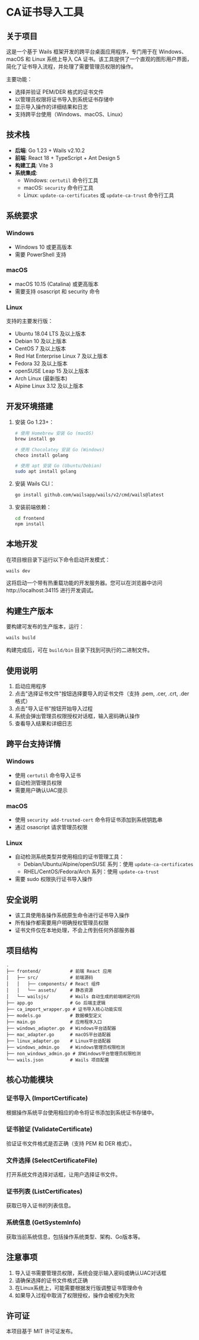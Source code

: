 # CA证书导入工具

## 关于项目

这是一个基于 Wails 框架开发的跨平台桌面应用程序，专门用于在 Windows、macOS 和 Linux 系统上导入 CA 证书。该工具提供了一个直观的图形用户界面，简化了证书导入流程，并处理了需要管理员权限的操作。

主要功能：
- 选择并验证 PEM/DER 格式的证书文件
- 以管理员权限将证书导入到系统证书存储中
- 显示导入操作的详细结果和日志
- 支持跨平台使用（Windows、macOS、Linux）

## 技术栈

- **后端**: Go 1.23 + Wails v2.10.2
- **前端**: React 18 + TypeScript + Ant Design 5
- **构建工具**: Vite 3
- **系统集成**: 
  - Windows: `certutil` 命令行工具
  - macOS: `security` 命令行工具
  - Linux: `update-ca-certificates` 或 `update-ca-trust` 命令行工具

## 系统要求

### Windows
- Windows 10 或更高版本
- 需要 PowerShell 支持

### macOS
- macOS 10.15 (Catalina) 或更高版本
- 需要支持 osascript 和 security 命令

### Linux
支持的主要发行版：
- Ubuntu 18.04 LTS 及以上版本
- Debian 10 及以上版本
- CentOS 7 及以上版本
- Red Hat Enterprise Linux 7 及以上版本
- Fedora 32 及以上版本
- openSUSE Leap 15 及以上版本
- Arch Linux (最新版本)
- Alpine Linux 3.12 及以上版本

## 开发环境搭建

1. 安装 Go 1.23+：
   ```bash
   # 使用 Homebrew 安装 Go (macOS)
   brew install go
   
   # 使用 Chocolatey 安装 Go (Windows)
   choco install golang
   
   # 使用 apt 安装 Go (Ubuntu/Debian)
   sudo apt install golang
   ```

2. 安装 Wails CLI：
   ```bash
   go install github.com/wailsapp/wails/v2/cmd/wails@latest
   ```

3. 安装前端依赖：
   ```bash
   cd frontend
   npm install
   ```

## 本地开发

在项目根目录下运行以下命令启动开发模式：

```bash
wails dev
```

这将启动一个带有热重载功能的开发服务器。您可以在浏览器中访问 http://localhost:34115 进行开发调试。

## 构建生产版本

要构建可发布的生产版本，运行：

```bash
wails build
```

构建完成后，可在 `build/bin` 目录下找到可执行的二进制文件。

## 使用说明

1. 启动应用程序
2. 点击"选择证书文件"按钮选择要导入的证书文件（支持 .pem, .cer, .crt, .der 格式）
3. 点击"导入证书"按钮开始导入过程
4. 系统会弹出管理员权限授权对话框，输入密码确认操作
5. 查看导入结果和详细日志

## 跨平台支持详情

### Windows
- 使用 `certutil` 命令导入证书
- 自动检测管理员权限
- 需要用户确认UAC提示

### macOS
- 使用 `security add-trusted-cert` 命令将证书添加到系统钥匙串
- 通过 osascript 请求管理员权限

### Linux
- 自动检测系统类型并使用相应的证书管理工具：
  - Debian/Ubuntu/Alpine/openSUSE 系列：使用 `update-ca-certificates`
  - RHEL/CentOS/Fedora/Arch 系列：使用 `update-ca-trust`
- 需要 sudo 权限执行证书导入操作

## 安全说明

- 该工具使用各操作系统原生命令进行证书导入操作
- 所有操作都需要用户明确授权管理员权限
- 证书文件仅在本地处理，不会上传到任何外部服务器

## 项目结构

```
.
├── frontend/           # 前端 React 应用
│   ├── src/            # 前端源码
│   │   ├── components/ # React 组件
│   │   └── assets/     # 静态资源
│   └── wailsjs/        # Wails 自动生成的前端绑定代码
├── app.go              # Go 后端主逻辑
├── ca_import_wrapper.go # 证书导入核心功能实现
├── models.go           # 数据模型定义
├── main.go             # 应用程序入口
├── windows_adapter.go  # Windows平台适配器
├── mac_adapter.go      # macOS平台适配器
├── linux_adapter.go    # Linux平台适配器
├── windows_admin.go    # Windows管理员权限检测
├── non_windows_admin.go # 非Windows平台管理员权限检测
└── wails.json          # Wails 项目配置
```

## 核心功能模块

### 证书导入 (ImportCertificate)
根据操作系统平台使用相应的命令将证书添加到系统证书存储中。

### 证书验证 (ValidateCertificate)
验证证书文件格式是否正确（支持 PEM 和 DER 格式）。

### 文件选择 (SelectCertificateFile)
打开系统文件选择对话框，让用户选择证书文件。

### 证书列表 (ListCertificates)
获取已导入证书的列表信息。

### 系统信息 (GetSystemInfo)
获取当前系统信息，包括操作系统类型、架构、Go版本等。

## 注意事项

1. 导入证书需要管理员权限，系统会提示输入密码或确认UAC对话框
2. 请确保选择的证书文件格式正确
3. 在Linux系统上，可能需要根据发行版调整证书管理命令
4. 如果导入过程中取消了权限授权，操作会被视为失败

## 许可证

本项目基于 MIT 许可证发布。